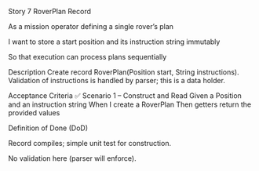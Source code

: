 Story 7
RoverPlan Record

As a
mission operator defining a single rover’s plan

I want
to store a start position and its instruction string immutably

So that
execution can process plans sequentially

Description
Create record RoverPlan(Position start, String instructions).
Validation of instructions is handled by parser; this is a data holder.

Acceptance Criteria ✅
Scenario 1 – Construct and Read
Given a Position and an instruction string
When I create a RoverPlan
Then getters return the provided values

Definition of Done (DoD)

Record compiles; simple unit test for construction.

No validation here (parser will enforce).